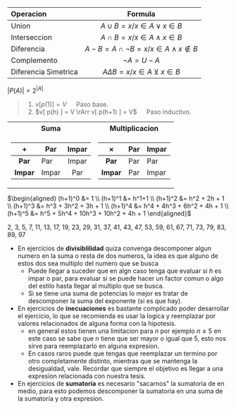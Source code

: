 | **Operacion**        |                      **Formula**                      |
|:---------------------|:-----------------------------------------------------:|
| Union                |     $A \cup B = { x/ x \in A \lor x \in B }$      |
| Interseccion         |     $A \cap B = { x/ x \in A \land x \in B }$     |
| Diferencia           | $A - B = A \cap \neg B ={ x/ x \in A \land x \notin B }$ |
| Complemento          |                   $\neg A = U - A$                    |
| Diferencia Simetrica | $A \Delta B = { x/ x \in A \veebar x \in B }$  |

$|P(A)| = 2^{|A|}$

> 1. $v[ p(1) ] = V$   Paso base.
> 2. $v[ p(h) ] = V \rArr v[ p(h+1) ] = V$   Paso inductivo.

<div style="text-align:center">
<table style="margin:auto">
<tr>
	<th style="text-align:center">Suma</th>
	<th style="text-align:center">Multiplicacion</th>
</tr>
<tr><td>


|    $+$    | **Par** | **Impar** |
|:---------:|---------|:---------:|
|  **Par**  | Par     |   Impar   |
| **Impar** | Impar   |    Par    |

</td><td>

| $\times$  | **Par** | **Impar** |
|:---------:|---------|-----------|
|  **Par**  | Par     | Par       |
| **Impar** | Par     | Impar     |

</td></tr></table></div>

$\begin{aligned}
	(h+1)^0 &= 1 \\
	(h+1)^1 &= h^1+1 \\
	(h+1)^2 &= h^2 + 2h + 1 \\
	(h+1)^3 &= h^3 + 3h^2 + 3h + 1 \\
	(h+1)^4 &= h^4 + 4h^3 + 6h^2 + 4h + 1 \\
	(h+1)^5 &= h^5 + 5h^4 + 10h^3 + 10h^2 + 4h + 1
\end{aligned}$

2, 3, 5, 7, 11, 13, 17, 19, 23, 29, 31, 37, 41, 43, 47, 53, 59, 61, 67, 71, 73, 79, 83, 89, 97

* En ejercicios de **divisiblilidad** quiza convenga descomponer algun numero en la suma o resta de dos numeros, la idea es que alguno de estos dos sea multiplo del numero que se busca
  * Puede llegar a suceder que en algn caso tenga que evaluar si $h$ es impar o par, para evaluar si se puede hacer un factor comun o algo del estilo hasta llegar al multiplo que se busca. 
  * Si se tiene una suma de potencias lo mejor es tratar de descomponer la suma del exponente (si es que hay).
* En ejercicios de **inecuaciones** es bastante complicado poder desarrollar el ejercicio, lo que se recomienda es usar la logica y reemplazar por valores relacionados de alguna forma con la hipotesis.
  * en general estos tienen una limitacion para $n$ por ejemplo $n\geq5$ en este caso se sabe que n tiene que ser mayor o igual que 5, esto nos sirve para reemplazarlo en alguna expresion. 
  * En casos raros puede que tengas que reemplazar un termino por otro completamente distinto, mientras que se mantenga la desigualdad, vale. Recordar que siempre el objetivo es llegar a una expresion relacionada con nuestra tesis.
* En ejercicios de **sumatoria** es necesario "sacarnos" la sumatoria de en medio, para esto podemos descomponer la sumatoria en una suma de la sumatoria y otra expresion.